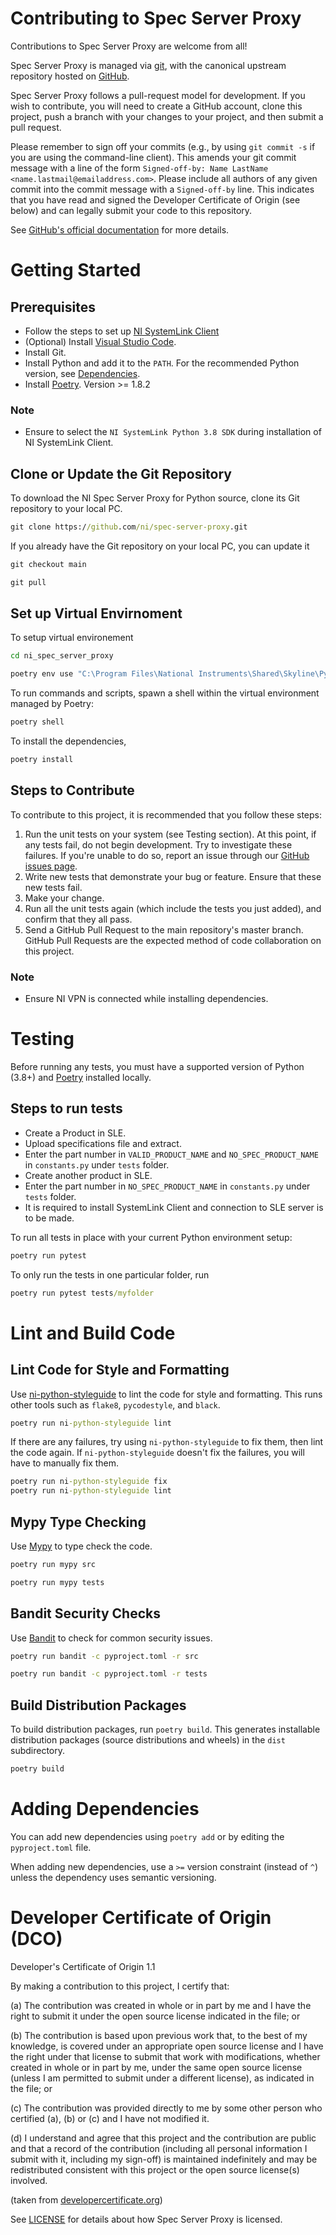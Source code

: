 # Contributing to Spec Server Proxy

Contributions to Spec Server Proxy are welcome from all!

Spec Server Proxy is managed via [git](https://git-scm.com), with the canonical upstream
repository hosted on [GitHub](https://github.com/ni/spec-server-proxy).

Spec Server Proxy follows a pull-request model for development.  If
you wish to contribute, you will need to create a GitHub account, clone this
project, push a branch with your changes to your project, and then submit a
pull request.

Please remember to sign off your commits (e.g., by using `git commit -s` if you
are using the command-line client). This amends your git commit message with a line
of the form `Signed-off-by: Name LastName <name.lastmail@emailaddress.com>`. Please
include all authors of any given commit into the commit message with a
`Signed-off-by` line. This indicates that you have read and signed the Developer
Certificate of Origin (see below) and can legally submit your code to
this repository.

See [GitHub's official documentation](https://help.github.com/articles/using-pull-requests/)
for more details.

# Getting Started

## Prerequisites

- Follow the steps to set up [NI SystemLink Client](https://www.ni.com/docs/en-US/bundle/systemlink-enterprise/page/setting-up-systemlink-client.html#:~:text=Search%20for%20and%20install%20NI,which%20you%20want%20to%20connect)
- (Optional) Install [Visual Studio Code](https://code.visualstudio.com/download).
- Install Git.
- Install Python and add it to the `PATH`. For the recommended Python version,
  see [Dependencies](README.md#dependencies).
- Install [Poetry](https://python-poetry.org/docs/#installation). Version >= 1.8.2

### Note

- Ensure to select the `NI SystemLink Python 3.8 SDK` during installation of NI SystemLink Client.

## Clone or Update the Git Repository

To download the NI Spec Server Proxy for Python source, clone its Git
repository to your local PC.

```cmd
git clone https://github.com/ni/spec-server-proxy.git
```

If you already have the Git repository on your local PC, you can update it

```cmd
git checkout main

git pull
```

## Set up Virtual Envirnoment

To setup virtual environement

```cmd
cd ni_spec_server_proxy

poetry env use "C:\Program Files\National Instruments\Shared\Skyline\Python\3.8\python.exe"
```

To run commands and scripts, spawn a shell within the virtual environment managed by Poetry:

```cmd
poetry shell
```

To install the dependencies,

```cmd
poetry install
```

## Steps to Contribute

To contribute to this project, it is recommended that you follow these steps:

1. Run the unit tests on your system (see Testing section). At this point,
   if any tests fail, do not begin development. Try to investigate these
   failures. If you're unable to do so, report an issue through our
   [GitHub issues page](https://github.com/ni/spec-server-proxy/issues).
2. Write new tests that demonstrate your bug or feature. Ensure that these
   new tests fail.
3. Make your change.
4. Run all the unit tests again (which include the tests you just added),
   and confirm that they all pass.
5. Send a GitHub Pull Request to the main repository's master branch. GitHub
   Pull Requests are the expected method of code collaboration on this project.

### Note

- Ensure NI VPN is connected while installing dependencies.

# Testing

Before running any tests, you must have a supported version of Python (3.8+) and [Poetry](https://python-poetry.org/docs/) installed locally.

## Steps to run tests

- Create a Product in SLE.
- Upload specifications file and extract.
- Enter the part number in `VALID_PRODUCT_NAME` and `NO_SPEC_PRODUCT_NAME` in `constants.py` under `tests` folder.
- Create another product in SLE.
- Enter the part number in `NO_SPEC_PRODUCT_NAME` in `constants.py` under `tests` folder.
- It is required to install SystemLink Client and connection to SLE server is to be made.

To run all tests in place with your current Python environment setup:

```cmd
poetry run pytest
```

To only run the tests in one particular folder, run

```cmd
poetry run pytest tests/myfolder
```

# Lint and Build Code

## Lint Code for Style and Formatting

Use [ni-python-styleguide](https://github.com/ni/python-styleguide) to lint the
code for style and formatting. This runs other tools such as `flake8`,
`pycodestyle`, and `black`.

```cmd
poetry run ni-python-styleguide lint
```

If there are any failures, try using `ni-python-styleguide` to fix them, then
lint the code again. If `ni-python-styleguide` doesn't fix the failures, you
will have to manually fix them.

```cmd
poetry run ni-python-styleguide fix
poetry run ni-python-styleguide lint
```

## Mypy Type Checking

Use [Mypy](https://pypi.org/project/mypy/) to type check the code.

```cmd
poetry run mypy src

poetry run mypy tests
```

## Bandit Security Checks

Use [Bandit](https://pypi.org/project/bandit/) to check for common security issues.

```cmd
poetry run bandit -c pyproject.toml -r src

poetry run bandit -c pyproject.toml -r tests
```

## Build Distribution Packages

To build distribution packages, run `poetry build`. This generates installable
distribution packages (source distributions and wheels) in the `dist`
subdirectory.

```cmd
poetry build
```

# Adding Dependencies

You can add new dependencies using `poetry add` or by editing the `pyproject.toml` file.

When adding new dependencies, use a `>=` version constraint (instead of `^`)
unless the dependency uses semantic versioning.

# Developer Certificate of Origin (DCO)

   Developer's Certificate of Origin 1.1

   By making a contribution to this project, I certify that:

   (a) The contribution was created in whole or in part by me and I
       have the right to submit it under the open source license
       indicated in the file; or

   (b) The contribution is based upon previous work that, to the best
       of my knowledge, is covered under an appropriate open source
       license and I have the right under that license to submit that
       work with modifications, whether created in whole or in part
       by me, under the same open source license (unless I am
       permitted to submit under a different license), as indicated
       in the file; or

   (c) The contribution was provided directly to me by some other
       person who certified (a), (b) or (c) and I have not modified
       it.

   (d) I understand and agree that this project and the contribution
       are public and that a record of the contribution (including all
       personal information I submit with it, including my sign-off) is
       maintained indefinitely and may be redistributed consistent with
       this project or the open source license(s) involved.

(taken from [developercertificate.org](https://developercertificate.org/))

See [LICENSE](https://github.com/ni/spec-server-proxy/blob/main/LICENSE)
for details about how Spec Server Proxy is licensed.
